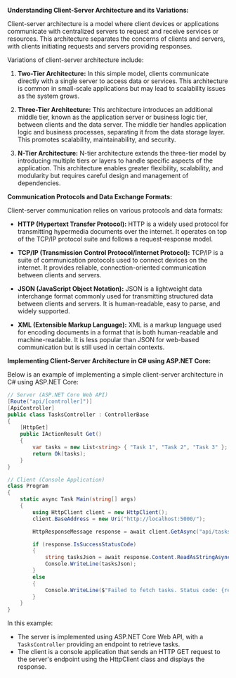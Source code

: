 **Understanding Client-Server Architecture and its Variations:**

Client-server architecture is a model where client devices or applications communicate with centralized servers to request and receive services or resources. This architecture separates the concerns of clients and servers, with clients initiating requests and servers providing responses.

Variations of client-server architecture include:

1. **Two-Tier Architecture:** In this simple model, clients communicate directly with a single server to access data or services. This architecture is common in small-scale applications but may lead to scalability issues as the system grows.

2. **Three-Tier Architecture:** This architecture introduces an additional middle tier, known as the application server or business logic tier, between clients and the data server. The middle tier handles application logic and business processes, separating it from the data storage layer. This promotes scalability, maintainability, and security.

3. **N-Tier Architecture:** N-tier architecture extends the three-tier model by introducing multiple tiers or layers to handle specific aspects of the application. This architecture enables greater flexibility, scalability, and modularity but requires careful design and management of dependencies.

**Communication Protocols and Data Exchange Formats:**

Client-server communication relies on various protocols and data formats:

- **HTTP (Hypertext Transfer Protocol):** HTTP is a widely used protocol for transmitting hypermedia documents over the internet. It operates on top of the TCP/IP protocol suite and follows a request-response model.

- **TCP/IP (Transmission Control Protocol/Internet Protocol):** TCP/IP is a suite of communication protocols used to connect devices on the internet. It provides reliable, connection-oriented communication between clients and servers.

- **JSON (JavaScript Object Notation):** JSON is a lightweight data interchange format commonly used for transmitting structured data between clients and servers. It is human-readable, easy to parse, and widely supported.

- **XML (Extensible Markup Language):** XML is a markup language used for encoding documents in a format that is both human-readable and machine-readable. It is less popular than JSON for web-based communication but is still used in certain contexts.

**Implementing Client-Server Architecture in C# using ASP.NET Core:**

Below is an example of implementing a simple client-server architecture in C# using ASP.NET Core:

```csharp
// Server (ASP.NET Core Web API)
[Route("api/[controller]")]
[ApiController]
public class TasksController : ControllerBase
{
    [HttpGet]
    public IActionResult Get()
    {
        var tasks = new List<string> { "Task 1", "Task 2", "Task 3" };
        return Ok(tasks);
    }
}
```

```csharp
// Client (Console Application)
class Program
{
    static async Task Main(string[] args)
    {
        using HttpClient client = new HttpClient();
        client.BaseAddress = new Uri("http://localhost:5000/");

        HttpResponseMessage response = await client.GetAsync("api/tasks");

        if (response.IsSuccessStatusCode)
        {
            string tasksJson = await response.Content.ReadAsStringAsync();
            Console.WriteLine(tasksJson);
        }
        else
        {
            Console.WriteLine($"Failed to fetch tasks. Status code: {response.StatusCode}");
        }
    }
}
```

In this example:
- The server is implemented using ASP.NET Core Web API, with a `TasksController` providing an endpoint to retrieve tasks.
- The client is a console application that sends an HTTP GET request to the server's endpoint using the HttpClient class and displays the response.
